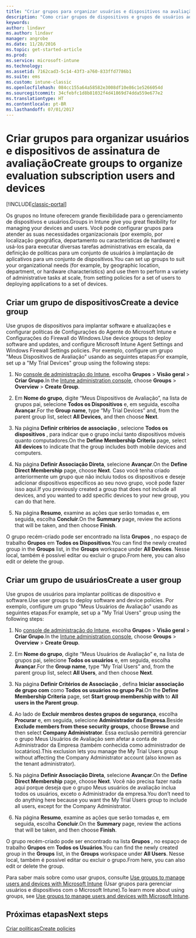 ```yaml
---
title: "Criar grupos para organizar usuários e dispositivos na avaliação gratuita"
description: "Como criar grupos de dispositivos e grupos de usuários ao se inscrever para uma avaliação gratuita de 30 dias do Microsoft Intune."
keywords: 
author: lindavr
ms.author: lindavr
manager: angrobe
ms.date: 11/28/2016
ms.topic: get-started-article
ms.prod: 
ms.service: microsoft-intune
ms.technology: 
ms.assetid: 7162cad3-5c14-43f3-a760-833ffd7786b1
ms.suite: ems
ms.custom: intune-classic
ms.openlocfilehash: 084cc155a64a58582e3008df10e86c1e5266054d
ms.sourcegitcommit: 34cfebfc1d8b81032f4d41869d74dda559e677e2
ms.translationtype: HT
ms.contentlocale: pt-BR
ms.lasthandoff: 07/01/2017
---
```

# <span data-ttu-id="11053-103">Criar grupos para organizar usuários e dispositivos de assinatura de avaliação</span><span class="sxs-lookup"><span data-stu-id="11053-103">Create groups to organize evaluation subscription users and devices</span></span>
<a id="create-groups-to-organize-evaluation-subscription-users-and-devices" class="xliff"></a>

[!INCLUDE[classic-portal](../includes/classic-portal.md)]

<span data-ttu-id="11053-104">Os grupos no Intune oferecem grande flexibilidade para o gerenciamento de dispositivos e usuários.</span><span class="sxs-lookup"><span data-stu-id="11053-104">Groups in Intune give you great flexibility for managing your devices and users.</span></span> <span data-ttu-id="11053-105">Você pode configurar grupos para atender as suas necessidades organizacionais (por exemplo, por localização geográfica, departamento ou características de hardware) e usá-los para executar diversas tarefas administrativas em escala, da definição de políticas para um conjunto de usuários à implantação de aplicativos para um conjunto de dispositivos.</span><span class="sxs-lookup"><span data-stu-id="11053-105">You can set up groups to suit your organizational needs (for example, by geographic location, department, or hardware characteristics) and use them to perform a variety of administrative tasks at scale, from setting policies for a set of users to deploying applications to a set of devices.</span></span>

## <span data-ttu-id="11053-106">Criar um grupo de dispositivos</span><span class="sxs-lookup"><span data-stu-id="11053-106">Create a device group</span></span>
<a id="create-a-device-group" class="xliff"></a>
<span data-ttu-id="11053-107">Use grupos de dispositivos para implantar software e atualizações e configurar políticas de Configurações do Agente do Microsoft Intune e Configurações do Firewall do Windows.</span><span class="sxs-lookup"><span data-stu-id="11053-107">Use device groups to deploy software and updates, and configure Microsoft Intune Agent Settings and Windows Firewall Settings policies.</span></span> <span data-ttu-id="11053-108">Por exemplo, configure um grupo "Meus Dispositivos de Avaliação" usando as seguintes etapas:</span><span class="sxs-lookup"><span data-stu-id="11053-108">For example, set up a "My Trial Devices" group using the following steps:</span></span>

1.  <span data-ttu-id="11053-109">No [console de administração do Intune](https://manage.microsoft.com/), escolha **Grupos** &gt; **Visão geral** &gt; **Criar Grupo**.</span><span class="sxs-lookup"><span data-stu-id="11053-109">In the [Intune administration console](https://manage.microsoft.com/), choose **Groups** &gt; **Overview** &gt; **Create Group**.</span></span>

2.  <span data-ttu-id="11053-110">Em **Nome do grupo**, digite “Meus Dispositivos de Avaliação”, na lista de grupos pai, selecione **Todos os Dispositivos** e, em seguida, escolha **Avançar**.</span><span class="sxs-lookup"><span data-stu-id="11053-110">For the **Group name**, type “My Trial Devices” and, from the parent group list, select **All Devices**, and then choose **Next**.</span></span>

3.  <span data-ttu-id="11053-111">Na página **Definir critérios de associação** , selecione **Todos os dispositivos** , para indicar que o grupo inclui tanto dispositivos móveis quanto computadores.</span><span class="sxs-lookup"><span data-stu-id="11053-111">On the **Define Membership Criteria** page, select **All devices** to indicate that the group includes both mobile devices and computers.</span></span>

4.  <span data-ttu-id="11053-112">Na página **Definir Associação Direta**, selecione **Avançar**.</span><span class="sxs-lookup"><span data-stu-id="11053-112">On the **Define Direct Membership** page, choose **Next**.</span></span> <span data-ttu-id="11053-113">Caso você tenha criado anteriormente um grupo que não incluiu todos os dispositivos e deseje adicionar dispositivos específicos ao seu novo grupo, você pode fazer isso aqui.</span><span class="sxs-lookup"><span data-stu-id="11053-113">If you previously created a group that does not include all devices, and you wanted to add specific devices to your new group, you can do that here.</span></span>

5.  <span data-ttu-id="11053-114">Na página **Resumo**, examine as ações que serão tomadas e, em seguida, escolha **Concluir**.</span><span class="sxs-lookup"><span data-stu-id="11053-114">On the **Summary** page, review the actions that will be taken, and then choose **Finish**.</span></span>

<span data-ttu-id="11053-115">O grupo recém-criado pode ser encontrado na lista **Grupos** , no espaço de trabalho **Grupos** em **Todos os Dispositivos**.</span><span class="sxs-lookup"><span data-stu-id="11053-115">You can find the newly created group in the **Groups** list, in the **Groups** workspace under **All Devices**.</span></span> <span data-ttu-id="11053-116">Nesse local, também é possível editar ou excluir o grupo.</span><span class="sxs-lookup"><span data-stu-id="11053-116">From here, you can also edit or delete the group.</span></span>

## <span data-ttu-id="11053-117">Criar um grupo de usuários</span><span class="sxs-lookup"><span data-stu-id="11053-117">Create a user group</span></span>
<a id="create-a-user-group" class="xliff"></a>
<span data-ttu-id="11053-118">Use grupos de usuários para implantar políticas de dispositivo e software.</span><span class="sxs-lookup"><span data-stu-id="11053-118">Use user groups to deploy software and device policies.</span></span> <span data-ttu-id="11053-119">Por exemplo, configure um grupo "Meus Usuários de Avaliação" usando as seguintes etapas:</span><span class="sxs-lookup"><span data-stu-id="11053-119">For example, set up a "My Trial Users" group using the following steps:</span></span>

1.  <span data-ttu-id="11053-120">No [console de administração do Intune](https://manage.microsoft.com/), escolha **Grupos** &gt; **Visão geral** &gt; **Criar Grupo**.</span><span class="sxs-lookup"><span data-stu-id="11053-120">In the [Intune administration console](https://manage.microsoft.com/), choose **Groups** &gt; **Overview** &gt; **Create Group**.</span></span>

2.  <span data-ttu-id="11053-121">Em **Nome do grupo**, digite “Meus Usuários de Avaliação” e, na lista de grupos pai, selecione **Todos os usuários** e, em seguida, escolha **Avançar**.</span><span class="sxs-lookup"><span data-stu-id="11053-121">For the **Group name**, type “My Trial Users” and, from the parent group list, select **All Users**, and then choose **Next**.</span></span>

3.  <span data-ttu-id="11053-122">Na página **Definir Critérios de Associação** , defina **Iniciar associação de grupo com** como **Todos os usuários no grupo Pai**.</span><span class="sxs-lookup"><span data-stu-id="11053-122">On the **Define Membership Criteria** page, set **Start group membership with** to **All users in the Parent group**.</span></span>

4.  <span data-ttu-id="11053-123">Ao lado de **Excluir membros destes grupos de segurança**, escolha **Procurar** e, em seguida, selecione **Administrador da Empresa**.</span><span class="sxs-lookup"><span data-stu-id="11053-123">Beside **Exclude members from these security groups**, choose **Browse** and then select **Company Administrator**.</span></span> <span data-ttu-id="11053-124">Essa exclusão permitirá gerenciar o grupo Meus Usuários de Avaliação sem afetar a conta de Administrador da Empresa (também conhecida como administrador de locatários).</span><span class="sxs-lookup"><span data-stu-id="11053-124">This exclusion lets you manage the My Trial Users group without affecting the Company Administrator account (also known as the tenant administrator).</span></span>

5.  <span data-ttu-id="11053-125">Na página **Definir Associação Direta**, selecione **Avançar**.</span><span class="sxs-lookup"><span data-stu-id="11053-125">On the **Define Direct Membership** page, choose **Next**.</span></span> <span data-ttu-id="11053-126">Você não precisa fazer nada aqui porque deseja que o grupo Meus usuários de avaliação inclua todos os usuários, exceto o Administrador da empresa.</span><span class="sxs-lookup"><span data-stu-id="11053-126">You don’t need to do anything here because you want the My Trial Users group to include all users, except for the Company Administrator.</span></span>

6.  <span data-ttu-id="11053-127">Na página **Resumo**, examine as ações que serão tomadas e, em seguida, escolha **Concluir**.</span><span class="sxs-lookup"><span data-stu-id="11053-127">On the **Summary** page, review the actions that will be taken, and then choose **Finish**.</span></span>

<span data-ttu-id="11053-128">O grupo recém-criado pode ser encontrado na lista **Grupos** , no espaço de trabalho **Grupos** em **Todos os Usuários**.</span><span class="sxs-lookup"><span data-stu-id="11053-128">You can find the newly created group in the **Groups** list, in the **Groups** workspace under **All Users**.</span></span> <span data-ttu-id="11053-129">Nesse local, também é possível editar ou excluir o grupo.</span><span class="sxs-lookup"><span data-stu-id="11053-129">From here, you can also edit or delete the group.</span></span>

<span data-ttu-id="11053-130">Para saber mais sobre como usar grupos, consulte [Use groups to manage users and devices with Microsoft Intune](/intune-classic/Deploy-Use/use-groups-to-manage-users-and-devices-with-microsoft-intune) (Usar grupos para gerenciar usuários e dispositivos com o Microsoft Intune).</span><span class="sxs-lookup"><span data-stu-id="11053-130">To learn more about using groups, see [Use groups to manage users and devices with Microsoft Intune](/intune-classic/Deploy-Use/use-groups-to-manage-users-and-devices-with-microsoft-intune).</span></span>

## <span data-ttu-id="11053-131">Próximas etapas</span><span class="sxs-lookup"><span data-stu-id="11053-131">Next steps</span></span>
<a id="next-steps" class="xliff"></a>
[<span data-ttu-id="11053-132">Criar políticas</span><span class="sxs-lookup"><span data-stu-id="11053-132">Create policies</span></span>](get-started-with-a-30-day-trial-of-microsoft-intune-step-4.md)  
